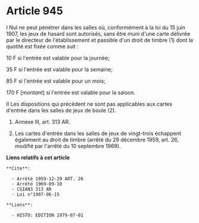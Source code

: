 # Article 945

I  Nul ne peut pénétrer dans les salles où, conformément à la loi du 15 juin 1907, les jeux de hasard sont autorisés, sans
être muni d'une carte délivrée par le directeur de l'établissement et passible d'un droit de timbre (1) dont la quotité est
fixée comme suit :

10 F si l'entrée est valable pour la journée;

35 F si l'entrée est valable pour la semaine;

85 F si l'entrée est valable pour un mois;

170 F [*montant*] si l'entrée est valable pour la saison.

II  Les dispositions qui précèdent ne sont pas applicables aux cartes d'entrée dans les salles de jeux de boule (2).

1)  Annexe III, art. 313 AR.

2)  Les cartes d'entrée dans les salles de jeux de vingt-trois échappent également au droit de timbre (arrêté du 29 décembre
1959, art. 26, modifié par l'arrêté du 10 septembre 1969).

**Liens relatifs à cet article**

	**Cite**:

	  - Arrêté 1959-12-29 ART. 26
	  - Arrêté 1969-09-10
	  - CGIAN3 313 AR
	  - Loi n°1907-06-15

	**Liens**:

	  - HISTO: EDITION 1979-07-01
